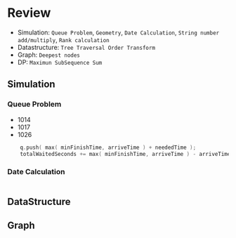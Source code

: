 # Review

- Simulation: `Queue Problem`, `Geometry`, `Date Calculation`, `String number add/multiply`, `Rank calculation`
- Datastructure: `Tree Traversal Order Transform`
- Graph: `Deepest nodes`
- DP: `Maximun SubSequence Sum`

## Simulation

### Queue Problem

- 1014
- 1017
- 1026

```cpp
    q.push( max( minFinishTime, arriveTime ) + neededTime );            // The service time is the maximun of last finishtime and the arrival time of the customer.
    totalWaitedSeconds += max( minFinishTime, arriveTime ) - arriveTime;// Service time - arrvice time = waited time
```

### Date Calculation

```cpp

```

## DataStructure

## Graph
